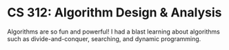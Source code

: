 # CS 312: Algorithm Design & Analysis
Algorithms are so fun and powerful! I had a blast learning about algorithms such as divide-and-conquer, searching, and dynamic programming.
